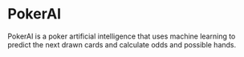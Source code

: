 # PokerAI
PokerAI is a poker artificial intelligence that uses machine learning to predict the next drawn cards and calculate odds and possible hands. 
